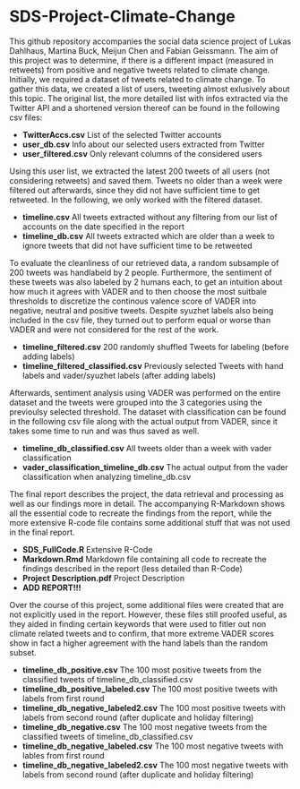 # SDS-Project-Climate-Change

This github repository accompanies the social data science project of Lukas Dahlhaus, Martina Buck, Meijun Chen and Fabian Geissmann. The aim of this project was to determine, if there is a different impact (measured in retweets) from positive and negative tweets related to climate change. 
Initially, we required a dataset of tweets related to climate change. To gather this data, we created a list of users, tweeting almost exlusively about this topic. The original list, the more detailed list with infos extracted via the Twitter API and a shortened version thereof can be found in the following csv files:

- **TwitterAccs.csv**		List of the selected Twitter accounts
- **user_db.csv**  Info about our selected users extracted from Twitter
- **user_filtered.csv** Only relevant columns of the considered users

Using this user list, we extracted the latest 200 tweets of all users (not considering retweets) and saved them. Tweets no older than a week were filtered out afterwards, since they did not have sufficient time to get retweeted. In the following, we only worked with the filtered dataset.

- **timeline.csv** All tweets extracted without any filtering from our list of accounts on the date specified in the report
- **timeline_db.csv** All tweets extracted which are older than a week to ignore tweets that did not have sufficient time to be retweeted

To evaluate the cleanliness of our retrieved data, a random subsample of 200 tweets was handlabeld by 2 people. Furthermore, the sentiment of these tweets was also labeled by 2 humans each, to get an intuition about how much it agrees with VADER and to then choose the most suitbale thresholds to discretize the continous valence score of VADER into negative, neutral and positive tweets. Despite syuzhet labels also being included in the csv file, they turned out to perform equal or worse than VADER and were not considered for the rest of the work.

- **timeline_filtered.csv** 200 randomly shuffled Tweets for labeling (before adding labels)
- **timeline_filtered_classified.csv** Previously selected Tweets with hand labels and vader/syuzhet labels (after adding labels)

Afterwards, sentiment analysis using VADER was performed on the entire dataset and the tweets were grouped into the 3 categories using the previoulsy selected threshold. The dataset with classification can be found in the following csv file along with the actual output from VADER, since it takes some time to run and was thus saved as well.

- **timeline_db_classified.csv** All tweets older than a week with vader classification
- **vader_classification_timeline_db.csv** The actual output from the vader classification when analyzing timeline_db.csv

The final report describes the project, the data retrieval and processing as well as our findings more in detail. The accompanying R-Markdown shows all the essential code to recreate the findings from the report, while the more extensive R-code file contains some additional stuff that was not used in the final report. 

- **SDS_FullCode.R**        Extensive R-Code
- **Markdown.Rmd**  Markdown file containing all code to recreate the findings described in the report (less detailed than R-Code)
- **Project Description.pdf** Project Description
- **ADD REPORT!!!**

Over the course of this project, some additional files were created that are not explicitly used in the report. However, these files still proofed useful, as they aided in finding certain keywords that were used to fitler out non climate related tweets and to confirm, that more extreme VADER scores show in fact a higher agreement with the hand labels than the random subset.

- **timeline_db_positive.csv** The 100 most positive tweets from the classified tweets of timeline_db_classified.csv
- **timeline_db_positive_labeled.csv** The 100 most positive tweets with labels from first round
- **timeline_db_negative_labeled2.csv** The 100 most positive tweets with labels from second round (after duplicate and holiday filtering)
- **timeline_db_negative.csv** The 100 most negative tweets from the classified tweets of timeline_db_classified.csv
- **timeline_db_negative_labeled.csv** The 100 most negative tweets with lables from first round
- **timeline_db_negative_labeled2.csv** The 100 most negative tweets with labels from second round (after duplicate and holiday filtering)
